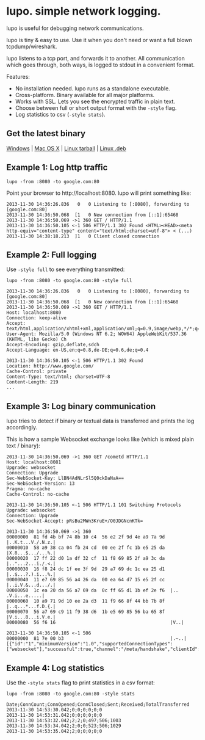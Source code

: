 lupo. simple network logging.
=============================

lupo is useful for debugging network communications.

lupo is tiny & easy to use. Use it when you don't need or want a full blown tcpdump/wireshark.

lupo listens to a tcp port, and forwards it to another.
All communication which goes through, both ways, is logged to stdout in a convenient format.

Features:

* No installation needed. lupo runs as a standalone executable.
* Cross-platform. Binary available for all major platforms.
* Works with SSL. Lets you see the encrypted traffic in plain text.
* Choose between full or short output format with the `-style` flag.
* Log statistics to csv (`-style stats`).

Get the latest binary 
---------------------

[Windows](https://github.com/henning77/lupo/releases/download/v0.2.0/lupo_0.2.0_windows_amd64.zip) |
[Mac OS X](https://github.com/henning77/lupo/releases/download/v0.2.0/lupo_0.2.0_darwin_amd64.zip) |
[Linux tarball](https://github.com/henning77/lupo/releases/download/v0.2.0/lupo_0.2.0_linux_amd64.tar.gz) |
[Linux .deb](https://github.com/henning77/lupo/releases/download/v0.2.0/lupo_0.2.0_amd64.deb)

Example 1: Log http traffic
---------------------------

	lupo -from :8080 -to google.com:80

Point your browser to http://localhost:8080. lupo will print something like:

	2013-11-30 14:36:26.836   0   0 Listening to [:8080], forwarding to [google.com:80]
	2013-11-30 14:36:50.068  [1   0 New connection from [::1]:65468
	2013-11-30 14:36:50.069 ->1 360 GET / HTTP/1.1
	2013-11-30 14:36:50.105 <-1 506 HTTP/1.1 302 Found <HTML><HEAD><meta http-equiv="content-type" content="text/html;charset=utf-8"> < (...)
	2013-11-30 14:38:18.213  ]1   0 Client closed connection

Example 2: Full logging
-----------------------

Use `-style full` to see everything transmitted:

	lupo -from :8080 -to google.com:80 -style full

	2013-11-30 14:36:26.836   0   0 Listening to [:8080], forwarding to [google.com:80]
	2013-11-30 14:36:50.068  [1   0 New connection from [::1]:65468
	2013-11-30 14:36:50.069 ->1 360 GET / HTTP/1.1
	Host: localhost:8080
	Connection: keep-alive
	Accept: text/html,application/xhtml+xml,application/xml;q=0.9,image/webp,*/*;q=0.8
	User-Agent: Mozilla/5.0 (Windows NT 6.2; WOW64) AppleWebKit/537.36 (KHTML, like Gecko) Ch
	Accept-Encoding: gzip,deflate,sdch
	Accept-Language: en-US,en;q=0.8,de-DE;q=0.6,de;q=0.4

	2013-11-30 14:36:50.105 <-1 506 HTTP/1.1 302 Found
	Location: http://www.google.com/
	Cache-Control: private
	Content-Type: text/html; charset=UTF-8
	Content-Length: 219
	...

Example 3: Log binary communication
-----------------------------------
lupo tries to detect if binary or textual data is transferred and prints the log accordingly.

This is how a sample Websocket exchange looks like (which is mixed plain text / binary):

	2013-11-30 14:36:50.069 ->1 360	GET /cometd HTTP/1.1
	Host: localhost:8081
	Upgrade: websocket
	Connection: Upgrade
	Sec-WebSocket-Key: LlBN4AdNLrSl5Q0ckDaNaA==
	Sec-WebSocket-Version: 13
	Pragma: no-cache
	Cache-Control: no-cache

	2013-11-30 14:36:50.105 <-1 506 HTTP/1.1 101 Switching Protocols
	Upgrade: websocket
	Connection: Upgrade
	Sec-WebSocket-Accept: pRsBu2MWn3KruE+/O0JDGNcnKTk=

	2013-11-30 14:36:50.069 ->1 360	
	00000000  81 fd 4b bf 74 8b 10 c4  56 e2 2f 9d 4e a9 7a 9d  |..K.t...V./.N.z.|
	00000010  58 a9 38 ca 04 fb 24 cd  00 ee 2f fc 1b e5 25 da  |X.8...$.../...%.|
	00000020  17 ff 22 d0 1a df 32 cf  11 f8 69 85 2f a9 3c da  |.."...2...i./.<.|
	00000030  16 f8 24 dc 1f ee 3f 9d  29 a7 69 dc 1c ea 25 d1  |..$...?.).i...%.|
	00000040  11 e7 69 85 56 a4 26 da  00 ea 64 d7 15 e5 2f cc  |..i.V.&...d.../.|
	00000050  1c ea 20 da 56 a7 69 da  0c ff 65 d1 1b ef 2e f6  |.. .V.i...e.....|
	00000060  10 a9 71 9d 10 ee 2a d3  11 f9 66 8f 44 bb 7b 8f  |..q...*...f.D.{.|
	00000070  56 a7 69 c9 11 f9 38 d6  1b e5 69 85 56 ba 65 8f  |V.i...8...i.V.e.|
	00000080  56 f6 16                                          |V..|

	2013-11-30 14:36:50.105 <-1 506 
	00000000  81 7e 00 b3                                       |.~..|
	[{"id":"1","minimumVersion":"1.0","supportedConnectionTypes":["websocket"],"successful":true,"channel":"/meta/handshake","clientId":"61p2mdhr4fws221tetjlzxega8c","version":"1.0"}]

Example 4: Log statistics
-------------------------
Use the `-style stats` flag to print statistics in a csv format:

	lupo -from :8080 -to google.com:80 -style stats

	Date;ConnCount;ConnOpened;ConnClosed;Sent;Received;TotalTransferred
	2013-11-30 14:53:30.042;0;0;0;0;0;0
	2013-11-30 14:53:31.042;0;0;0;0;0;0
	2013-11-30 14:53:32.042;2;2;0;497;506;1003
	2013-11-30 14:53:34.042;2;0;0;523;506;1029
	2013-11-30 14:53:35.042;2;0;0;0;0;0
